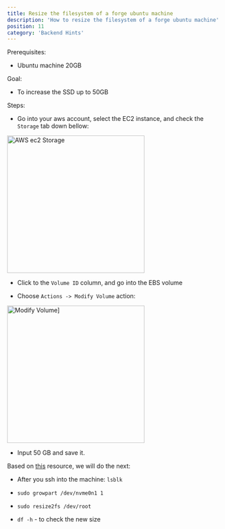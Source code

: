 ```yaml
---
title: Resize the filesystem of a forge ubuntu machine
description: 'How to resize the filesystem of a forge ubuntu machine'
position: 11
category: 'Backend Hints'
---
```


Prerequisites:
- Ubuntu machine 20GB


Goal:
- To increase the SSD up to 50GB


Steps:
- Go into your aws account, select the EC2 instance, and check the `Storage` tab down bellow: 

<img src="/img-api-ci/aws-ssd.png" width="320" height="320" alt="AWS ec2 Storage"/>

- Click to the `Volume ID` column, and go into the EBS volume

- Choose `Actions -> Modify Volume` action: 

<img src="/img-api-ci/modify-volume.png" width="320" height="320" alt="Modify Volume]"/>

- Input 50 GB and save it.

 Based on [this](https://docs.amazonaws.cn/en_us/AWSEC2/latest/UserGuide/recognize-expanded-volume-linux.html) resource, we will do the next:

- After you ssh into the machine: `lsblk`

- `sudo growpart /dev/nvme0n1 1`

- `sudo resize2fs /dev/root`

- `df -h` - to check the new size




